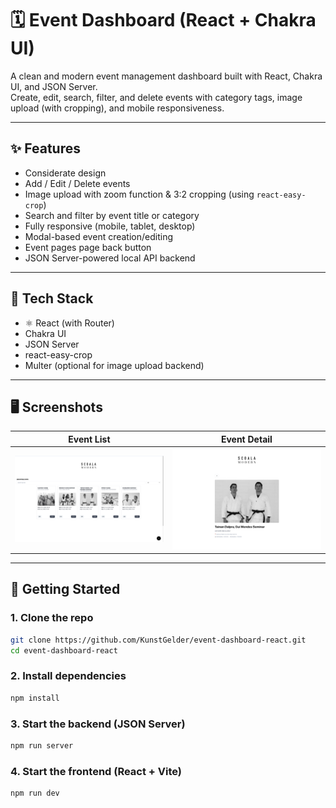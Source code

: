 # 🗓️ Event Dashboard (React + Chakra UI)

A clean and modern event management dashboard built with React, Chakra UI, and JSON Server.  
Create, edit, search, filter, and delete events with category tags, image upload (with cropping), and mobile responsiveness.

---

## ✨ Features

-  Considerate design
-  Add / Edit / Delete events
-  Image upload with zoom function & 3:2 cropping (using `react-easy-crop`)
-  Search and filter by event title or category
-  Fully responsive (mobile, tablet, desktop)
-  Modal-based event creation/editing
-  Event pages page back button 
-  JSON Server-powered local API backend

---

## 🚀 Tech Stack

- ⚛ React (with Router)
-  Chakra UI
-  JSON Server
-  react-easy-crop
-  Multer (optional for image upload backend)

---

## 🖥️ Screenshots

| Event List | Event Detail |
|------------|--------------|
| ![Overview 1](./overview0.png) | ![Overview 2](./overview2.png)

---

## 🔧 Getting Started


### 1. Clone the repo

```bash
git clone https://github.com/KunstGelder/event-dashboard-react.git
cd event-dashboard-react
```
### 2. Install dependencies

```bash
npm install
```
### 3. Start the backend (JSON Server)

```bash
npm run server
```
### 4. Start the frontend (React + Vite)

```bash
npm run dev
```
